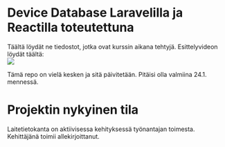 # Device Database Laravelilla ja Reactilla toteutettuna
Täältä löydät ne tiedostot, jotka ovat kurssin aikana tehtyjä. 
Esittelyvideon löydät täältä:<br/>
[![](http://img.youtube.com/vi/FTuJoErPsvg/0.jpg)](http://www.youtube.com/watch?v=FTuJoErPsvg "Laitetietokanta esitelmä")

Tämä repo on vielä kesken ja sitä päivitetään. Pitäisi olla valmiina 24.1. mennessä.
  
# Projektin nykyinen tila
Laitetietokanta on aktiivisessa kehityksessä työnantajan toimesta. Kehittäjänä toimii allekirjoittanut.
